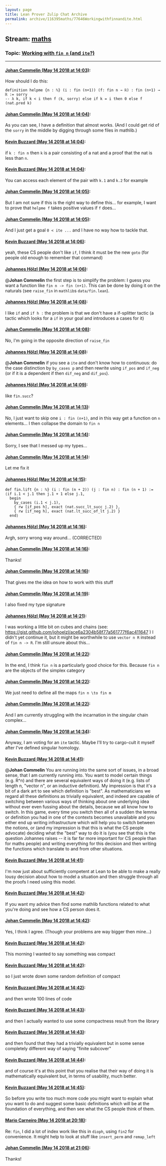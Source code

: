 ```yaml
---
layout: page
title: Lean Prover Zulip Chat Archive 
permalink: archive/116395maths/77646Workingwithfinnandite.html
---
```


## Stream: [maths](index.html)
### Topic: [Working with `fin n` (and `ite`?)](77646Workingwithfinnandite.html)

---

#### [Johan Commelin (May 14 2018 at 14:03)](https://leanprover.zulipchat.com/#narrow/stream/116395-maths/topic/Working%20with%20%60fin%20n%60%20%28and%20%60ite%60%3F%29/near/126534552):
How should I do this:
```lean
definition helpme {n : ℕ} (i : fin (n+1)) (f: fin n → ℝ) : fin (n+1) → ℝ := sorry
-- λ k, if k < i then f ⟨k, sorry⟩ else if k = i then 0 else f (nat.pred k)
```

#### [Johan Commelin (May 14 2018 at 14:04)](https://leanprover.zulipchat.com/#narrow/stream/116395-maths/topic/Working%20with%20%60fin%20n%60%20%28and%20%60ite%60%3F%29/near/126534604):
As you can see, I have a definition that almost works. (And I could get rid of the `sorry` in the middle by digging through some files in mathlib.)

#### [Kevin Buzzard (May 14 2018 at 14:04)](https://leanprover.zulipchat.com/#narrow/stream/116395-maths/topic/Working%20with%20%60fin%20n%60%20%28and%20%60ite%60%3F%29/near/126534611):
if `k : fin n` then `k` is a pair consisting of a nat and a proof that the nat is less than `n`.

#### [Kevin Buzzard (May 14 2018 at 14:04)](https://leanprover.zulipchat.com/#narrow/stream/116395-maths/topic/Working%20with%20%60fin%20n%60%20%28and%20%60ite%60%3F%29/near/126534614):
You can access each element of the pair with `k.1` and `k.2` for example

#### [Johan Commelin (May 14 2018 at 14:05)](https://leanprover.zulipchat.com/#narrow/stream/116395-maths/topic/Working%20with%20%60fin%20n%60%20%28and%20%60ite%60%3F%29/near/126534617):
But I am not sure if this is the right way to define this... for example, I want to prove that `helpme f` takes positive values if `f` does...

#### [Johan Commelin (May 14 2018 at 14:05)](https://leanprover.zulipchat.com/#narrow/stream/116395-maths/topic/Working%20with%20%60fin%20n%60%20%28and%20%60ite%60%3F%29/near/126534630):
And I just get a goal `0 < ite ...` and I have no way how to tackle that.

#### [Kevin Buzzard (May 14 2018 at 14:06)](https://leanprover.zulipchat.com/#narrow/stream/116395-maths/topic/Working%20with%20%60fin%20n%60%20%28and%20%60ite%60%3F%29/near/126534685):
yeah, these CS people don't like `if`, I think it must be the new `goto` (for people old enough to remember that command)

#### [Johannes Hölzl (May 14 2018 at 14:06)](https://leanprover.zulipchat.com/#narrow/stream/116395-maths/topic/Working%20with%20%60fin%20n%60%20%28and%20%60ite%60%3F%29/near/126534688):
@**Johan Commelin** the first step is to simplify the problem: I guess you want a function like `fin n -> fin (n+1)`. This can be done by doing it on the naturals (see `raise_fin` in `mathlib`s `data/fin.lean`).

#### [Johannes Hölzl (May 14 2018 at 14:08)](https://leanprover.zulipchat.com/#narrow/stream/116395-maths/topic/Working%20with%20%60fin%20n%60%20%28and%20%60ite%60%3F%29/near/126534708):
I like `if` and `if h :` the problem is that we don't have a if-splitter tactic (a tactic which looks for a `if` in your goal and introduces a cases for it)

#### [Johan Commelin (May 14 2018 at 14:08)](https://leanprover.zulipchat.com/#narrow/stream/116395-maths/topic/Working%20with%20%60fin%20n%60%20%28and%20%60ite%60%3F%29/near/126534755):
No, I'm going in the opposite direction of `raise_fin`

#### [Johannes Hölzl (May 14 2018 at 14:08)](https://leanprover.zulipchat.com/#narrow/stream/116395-maths/topic/Working%20with%20%60fin%20n%60%20%28and%20%60ite%60%3F%29/near/126534756):
@**Johan Commelin** if you see a `ite` and don't know how to continuous: do the case distinction by `by_cases p` and then rewrite using `if_pos` and `if_neg` (or if it is a dependent if then `dif_neg` and `dif_pos`).

#### [Johannes Hölzl (May 14 2018 at 14:09)](https://leanprover.zulipchat.com/#narrow/stream/116395-maths/topic/Working%20with%20%60fin%20n%60%20%28and%20%60ite%60%3F%29/near/126534767):
like `fin.succ`?

#### [Johan Commelin (May 14 2018 at 14:13)](https://leanprover.zulipchat.com/#narrow/stream/116395-maths/topic/Working%20with%20%60fin%20n%60%20%28and%20%60ite%60%3F%29/near/126534881):
No, I just want to skip one `i : fin (n+1)`, and in this way get a function on `n` elements... I then collapse the domain to `fin n`

#### [Johan Commelin (May 14 2018 at 14:14)](https://leanprover.zulipchat.com/#narrow/stream/116395-maths/topic/Working%20with%20%60fin%20n%60%20%28and%20%60ite%60%3F%29/near/126534923):
Sorry, I see that I messed up my types...

#### [Johan Commelin (May 14 2018 at 14:14)](https://leanprover.zulipchat.com/#narrow/stream/116395-maths/topic/Working%20with%20%60fin%20n%60%20%28and%20%60ite%60%3F%29/near/126534924):
Let me fix it

#### [Johannes Hölzl (May 14 2018 at 14:15)](https://leanprover.zulipchat.com/#narrow/stream/116395-maths/topic/Working%20with%20%60fin%20n%60%20%28and%20%60ite%60%3F%29/near/126534937):
```lean
def fin.lift {n : ℕ} (i : fin (n + 2)) (j : fin n) : fin (n + 1) :=
⟨if i.1 < j.1 then j.1 + 1 else j.1,
  begin
    by_cases (i.1 < j.1),
    { rw [if_pos h], exact (nat.succ_lt_succ j.2) },
    { rw [if_neg h], exact (nat.lt_succ_of_lt j.2) }
  end⟩
```

#### [Johannes Hölzl (May 14 2018 at 14:16)](https://leanprover.zulipchat.com/#narrow/stream/116395-maths/topic/Working%20with%20%60fin%20n%60%20%28and%20%60ite%60%3F%29/near/126534978):
Argh, sorry wrong way around... (CORRECTED)

#### [Johan Commelin (May 14 2018 at 14:16)](https://leanprover.zulipchat.com/#narrow/stream/116395-maths/topic/Working%20with%20%60fin%20n%60%20%28and%20%60ite%60%3F%29/near/126534980):
Thanks!

#### [Johan Commelin (May 14 2018 at 14:16)](https://leanprover.zulipchat.com/#narrow/stream/116395-maths/topic/Working%20with%20%60fin%20n%60%20%28and%20%60ite%60%3F%29/near/126534982):
That gives me the idea on how to work with this stuff

#### [Johan Commelin (May 14 2018 at 14:19)](https://leanprover.zulipchat.com/#narrow/stream/116395-maths/topic/Working%20with%20%60fin%20n%60%20%28and%20%60ite%60%3F%29/near/126535054):
I also fixed my type signature

#### [Johannes Hölzl (May 14 2018 at 14:21)](https://leanprover.zulipchat.com/#narrow/stream/116395-maths/topic/Working%20with%20%60fin%20n%60%20%28and%20%60ite%60%3F%29/near/126535116):
I was working a little bit on cubes and chains (see: https://gist.github.com/johoelzl/ace6a2304b58f77a561777f6ac411647 )
I didn't yet continue it, but it might be worthwhile to use `vector n R` instead of `fin n -> R`. I'm still unsure about this...

#### [Johan Commelin (May 14 2018 at 14:22)](https://leanprover.zulipchat.com/#narrow/stream/116395-maths/topic/Working%20with%20%60fin%20n%60%20%28and%20%60ite%60%3F%29/near/126535129):
In the end, I think `fin n` is a particularly good choice for this. Because `fin n` are the objects of the simplex category

#### [Johan Commelin (May 14 2018 at 14:22)](https://leanprover.zulipchat.com/#narrow/stream/116395-maths/topic/Working%20with%20%60fin%20n%60%20%28and%20%60ite%60%3F%29/near/126535176):
We just need to define all the maps `fin n \to fin m`

#### [Johan Commelin (May 14 2018 at 14:22)](https://leanprover.zulipchat.com/#narrow/stream/116395-maths/topic/Working%20with%20%60fin%20n%60%20%28and%20%60ite%60%3F%29/near/126535182):
And I am currently struggling with the incarnation in the singular chain complex...

#### [Johan Commelin (May 14 2018 at 14:34)](https://leanprover.zulipchat.com/#narrow/stream/116395-maths/topic/Working%20with%20%60fin%20n%60%20%28and%20%60ite%60%3F%29/near/126535564):
Anyway, I am voting for an `ite` tactic. Maybe I'll try to cargo-cult it myself after I've defined singular homology.

#### [Kevin Buzzard (May 14 2018 at 14:41)](https://leanprover.zulipchat.com/#narrow/stream/116395-maths/topic/Working%20with%20%60fin%20n%60%20%28and%20%60ite%60%3F%29/near/126535796):
@**Johan Commelin** You are running into the same sort of issues, in a broad sense, that I am currently running into. You want to model certain things (e.g. R^n) and there are several equivalent ways of doing it (e.g. lists of length n, "vector n", or an inductive definition). My impression is that it's a bit of a dark art to see which definition is "best". As mathematicians we regard all these definitions as trivially equivalent, and indeed are capable of switching between various ways of thinking about one underlying idea without ever even fussing about the details, because we all know how to switch. In this game, every time you switch then all of a sudden the lemma or definition you had in one of the contexts becomes unavailable and you either end up writing infrastructure which will help you to switch between the notions, or (and my impression is that this is what the CS people advocate) deciding what the "best" way to do it is (you see that this is the question Johannes raises -- it is far far more important for CS people than for maths people) and writing everything for this decision and then writing the functions which translate to and from other situations.

#### [Kevin Buzzard (May 14 2018 at 14:41)](https://leanprover.zulipchat.com/#narrow/stream/116395-maths/topic/Working%20with%20%60fin%20n%60%20%28and%20%60ite%60%3F%29/near/126535805):
I'm now just about sufficiently competent at Lean to be able to make a really lousy decision about how to model a situation and then struggle through all the proofs I need using this model.

#### [Kevin Buzzard (May 14 2018 at 14:42)](https://leanprover.zulipchat.com/#narrow/stream/116395-maths/topic/Working%20with%20%60fin%20n%60%20%28and%20%60ite%60%3F%29/near/126535850):
If you want my advice then find some mathlib functions related to what you're doing and see how a CS person does it.

#### [Johan Commelin (May 14 2018 at 14:42)](https://leanprover.zulipchat.com/#narrow/stream/116395-maths/topic/Working%20with%20%60fin%20n%60%20%28and%20%60ite%60%3F%29/near/126535851):
Yes, I think I agree. (Though your problems are way bigger then mine...)

#### [Kevin Buzzard (May 14 2018 at 14:42)](https://leanprover.zulipchat.com/#narrow/stream/116395-maths/topic/Working%20with%20%60fin%20n%60%20%28and%20%60ite%60%3F%29/near/126535854):
This morning I wanted to say something was compact

#### [Kevin Buzzard (May 14 2018 at 14:42)](https://leanprover.zulipchat.com/#narrow/stream/116395-maths/topic/Working%20with%20%60fin%20n%60%20%28and%20%60ite%60%3F%29/near/126535856):
so I just wrote down some random definition of compact

#### [Kevin Buzzard (May 14 2018 at 14:42)](https://leanprover.zulipchat.com/#narrow/stream/116395-maths/topic/Working%20with%20%60fin%20n%60%20%28and%20%60ite%60%3F%29/near/126535857):
and then wrote 100 lines of code

#### [Kevin Buzzard (May 14 2018 at 14:43)](https://leanprover.zulipchat.com/#narrow/stream/116395-maths/topic/Working%20with%20%60fin%20n%60%20%28and%20%60ite%60%3F%29/near/126535861):
and then I actually wanted to use some compactness result from the library

#### [Kevin Buzzard (May 14 2018 at 14:43)](https://leanprover.zulipchat.com/#narrow/stream/116395-maths/topic/Working%20with%20%60fin%20n%60%20%28and%20%60ite%60%3F%29/near/126535870):
and then found that they had a trivially equivalent but in some sense completely different way of saying "finite subcover"

#### [Kevin Buzzard (May 14 2018 at 14:44)](https://leanprover.zulipchat.com/#narrow/stream/116395-maths/topic/Working%20with%20%60fin%20n%60%20%28and%20%60ite%60%3F%29/near/126535921):
and of course it's at this point that you realise that their way of doing it is mathematically equivalent but, in terms of usability, much better.

#### [Kevin Buzzard (May 14 2018 at 14:45)](https://leanprover.zulipchat.com/#narrow/stream/116395-maths/topic/Working%20with%20%60fin%20n%60%20%28and%20%60ite%60%3F%29/near/126535932):
So before you write too much more code you might want to explain what you want to do and suggest some basic definitions which will be at the foundation of everything, and then see what the CS people think of them.

#### [Mario Carneiro (May 14 2018 at 20:18)](https://leanprover.zulipchat.com/#narrow/stream/116395-maths/topic/Working%20with%20%60fin%20n%60%20%28and%20%60ite%60%3F%29/near/126550609):
Re: `fin`, I did a lot of index work like this in `dioph`, using `fin2` for convenience. It might help to look at stuff like `insert_perm` and `remap_left`

#### [Johan Commelin (May 14 2018 at 21:06)](https://leanprover.zulipchat.com/#narrow/stream/116395-maths/topic/Working%20with%20%60fin%20n%60%20%28and%20%60ite%60%3F%29/near/126552700):
Thanks!

